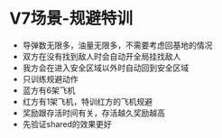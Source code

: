 # V7场景-规避特训

- 导弹数无限多，油量无限多，不需要考虑回基地的情况
- 双方在没有找到敌人时会自动开全局挂找敌人
- 我方会在进入安全区域以外时自动回到安全区域
- 只训练规避动作
- 蓝方有6架飞机
- 红方有1架飞机，特训红方的飞机规避
- 奖励跟存活时间有关，存活越久奖励越高
- 先验证shared的效果更好
